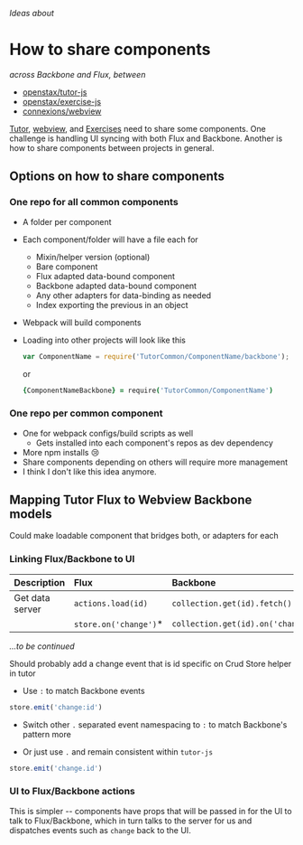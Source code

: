 *Ideas about*
# How to share components
*across Backbone and Flux, between*
* [openstax/tutor-js](https://github.com/openstax/tutor-js)
* [openstax/exercise-js](https://github.com/openstax/exercises-js)
* [connexions/webview](https://github.com/connexions/webview)

[Tutor](https://github.com/openstax/tutor-js), [webview](https://github.com/connexions/webview), and [Exercises](https://github.com/openstax/exercises-js) need to share some components. One challenge is handling UI syncing with both Flux and Backbone.  Another is how to share components between projects in general.

## Options on how to share components

### One repo for all common components
* A folder per component
* Each component/folder will have a file each for
  * Mixin/helper version (optional)
  * Bare component
  * Flux adapted data-bound component
  * Backbone adapted data-bound component
  * Any other adapters for data-binding as needed
  * Index exporting the previous in an object
* Webpack will build components
* Loading into other projects will look like this
  ```js
  var ComponentName = require('TutorCommon/ComponentName/backbone');
  ```
  or

  ```coffee
  {ComponentNameBackbone} = require('TutorCommon/ComponentName')
  ```

### One repo per common component
* One for webpack configs/build scripts as well
  * Gets installed into each component's repos as dev dependency
* More npm installs :cry:
* Share components depending on others will require more management
* I think I don't like this idea anymore.

## Mapping Tutor Flux to Webview Backbone models
Could make loadable component that bridges both, or adapters for each

### Linking Flux/Backbone to UI

| Description | Flux | Backbone |
| :---------- | :--- | :------- |
| Get data server | `actions.load(id)` | `collection.get(id).fetch()` |
|  | `store.on('change')`* | `collection.get(id).on('change')` |
*...to be continued*

Should probably add a change event that is id specific on Crud Store helper in tutor
* Use `:` to match Backbone events
 ```js
 store.emit('change:id')
 ```
  * Switch other `.` separated event namespacing to `:` to match Backbone's pattern more

* Or just use `.` and remain consistent within `tutor-js`
 ```js
 store.emit('change.id')
 ```

### UI to Flux/Backbone actions

This is simpler -- components have props that will be passed in for the UI to talk to Flux/Backbone, which in turn talks to the server for us and dispatches events such as `change` back to the UI.
